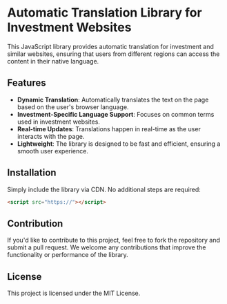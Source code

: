 # Automatic Translation Library for Investment Websites

This JavaScript library provides automatic translation for investment and similar websites, ensuring that users from different regions can access the content in their native language.

## Features

- **Dynamic Translation**: Automatically translates the text on the page based on the user's browser language.
- **Investment-Specific Language Support**: Focuses on common terms used in investment websites.
- **Real-time Updates**: Translations happen in real-time as the user interacts with the page.
- **Lightweight**: The library is designed to be fast and efficient, ensuring a smooth user experience.

## Installation

Simply include the library via CDN. No additional steps are required:

```html
<script src="https://"></script>
```

## Contribution
If you'd like to contribute to this project, feel free to fork the repository and submit a pull request. We welcome any contributions that improve the functionality or performance of the library.

## License
This project is licensed under the MIT License.
